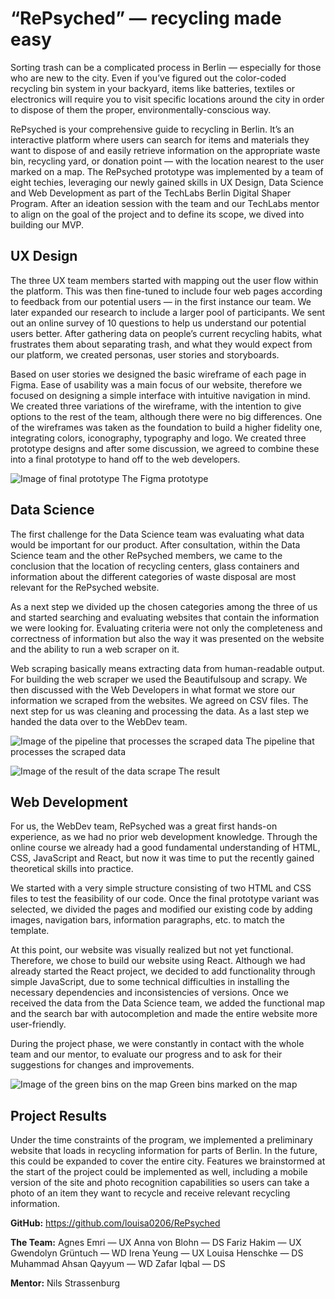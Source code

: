 # “RePsyched” — recycling made easy

Sorting trash can be a complicated process in Berlin — especially for those who are new to the city. Even if you’ve figured out the color-coded recycling bin system in your backyard, items like batteries, textiles or electronics will require you to visit specific locations around the city in order to dispose of them the proper, environmentally-conscious way.

RePsyched is your comprehensive guide to recycling in Berlin. It’s an interactive platform where users can search for items and materials they want to dispose of and easily retrieve information on the appropriate waste bin, recycling yard, or donation point — with the location nearest to the user marked on a map. The RePsyched prototype was implemented by a team of eight techies, leveraging our newly gained skills in UX Design, Data Science and Web Development as part of the TechLabs Berlin Digital Shaper Program. After an ideation session with the team and our TechLabs mentor to align on the goal of the project and to define its scope, we dived into building our MVP.

## UX Design

The three UX team members started with mapping out the user flow within the platform. This was then fine-tuned to include four web pages according to feedback from our potential users — in the first instance our team. We later expanded our research to include a larger pool of participants. We sent out an online survey of 10 questions to help us understand our potential users better. After gathering data on people’s current recycling habits, what frustrates them about separating trash, and what they would expect from our platform, we created personas, user stories and storyboards.

Based on user stories we designed the basic wireframe of each page in Figma. Ease of usability was a main focus of our website, therefore we focused on designing a simple interface with intuitive navigation in mind. We created three variations of the wireframe, with the intention to give options to the rest of the team, although there were no big differences. One of the wireframes was taken as the foundation to build a higher fidelity one, integrating colors, iconography, typography and logo. We created three prototype designs and after some discussion, we agreed to combine these into a final prototype to hand off to the web developers.

![Image of final prototype](https://raw.githubusercontent.com/louisa0206/RePsyched/main/Blog%20image%2001.png) The Figma prototype

## Data Science

The first challenge for the Data Science team was evaluating what data would be important for our product. After consultation, within the Data Science team and the other RePsyched members, we came to the conclusion that the location of recycling centers, glass containers and information about the different categories of waste disposal are most relevant for the RePsyched website. 

As a next step we divided up the chosen categories among the three of us and started searching and evaluating websites that contain the information we were looking for. 
Evaluating criteria were not only the completeness and correctness of information but also the way it was presented on the website and the ability to run a web scraper on it.

Web scraping basically means extracting data from human-readable output. For building the web scraper we used the Beautifulsoup and scrapy. We then discussed with the Web Developers in what format we store our information we scraped from the websites. We agreed on CSV files. The next step for us was cleaning and processing the data. As a last step we handed the data over to the WebDev team.

![Image of the pipeline that processes the scraped data](https://raw.githubusercontent.com/louisa0206/RePsyched/main/Blog%20image%2002.png) The pipeline that processes the scraped data

![Image of the result of the data scrape](https://raw.githubusercontent.com/louisa0206/RePsyched/main/Blog%20image%2003.png) The result


## Web Development

For us, the WebDev team, RePsyched was a great first hands-on experience, as we had no prior web development knowledge. Through the online course we already had a good fundamental understanding of HTML, CSS, JavaScript and React, but now it was time to put the recently gained theoretical skills into practice. 

We started with a very simple structure consisting of two HTML and CSS files to test the feasibility of our code.  Once the final prototype variant was selected, we divided the pages and modified our existing code by adding images, navigation bars, information paragraphs, etc. to match the template.
 
At this point, our website was visually realized but not yet functional. Therefore, we chose to build our website using React. Although we had already started the React project, we decided to add functionality through simple JavaScript, due to some technical difficulties in installing the necessary dependencies and inconsistencies of versions. Once we received the data from the Data Science team, we added the functional map and the search bar with autocompletion and made the entire website more user-friendly.

During the project phase, we were constantly in contact with the whole team and our mentor, to evaluate our progress and to ask for their suggestions for changes and improvements.

![Image of the green bins on the map](https://raw.githubusercontent.com/louisa0206/RePsyched/main/Blog%20image%2004.png) Green bins marked on the map

## Project Results

Under the time constraints of the program, we implemented a preliminary website that loads in recycling information for parts of Berlin. In the future, this could be expanded to cover the entire city. Features we brainstormed at the start of the project could be implemented as well, including a mobile version of the site and photo recognition capabilities so users can take a photo of an item they want to recycle and receive relevant recycling information.

**GitHub:**
https://github.com/louisa0206/RePsyched

**The Team:**
Agnes Emri — UX
Anna von Blohn — DS
Fariz Hakim — UX
Gwendolyn Grüntuch — WD
Irena Yeung — UX
Louisa Henschke — DS
Muhammad Ahsan Qayyum — WD
Zafar Iqbal — DS

**Mentor:**
Nils Strassenburg


